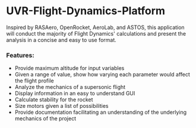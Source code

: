 # UVR-Flight-Dynamics-Platform

Inspired by RASAero, OpenRocket, AeroLab, and ASTOS, this application will conduct the majority of Flight Dynamics' calculations and present the analysis in a concise and easy to use format.


### Features:
 - Provide maximum altitude for input variables
 - Given a range of value, show how varying each parameter would affect the flight profile
 - Analyze the mechanics of a supersonic flight
 - Display information in an easy to understand GUI
 - Calculate stability for the rocket
 - Size motors given a list of possibilities
 - Provide documentation facilitating an understanding of the underlying mechanics of the project
